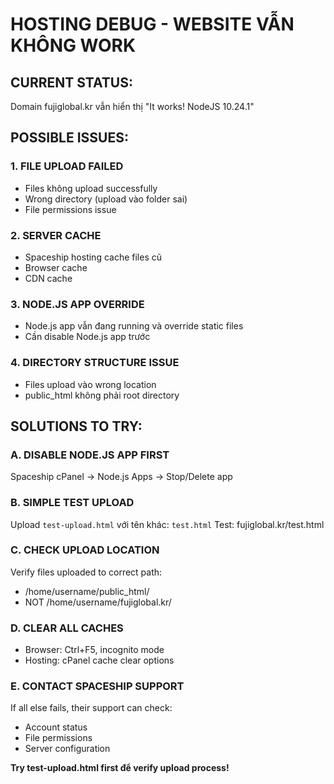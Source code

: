 # HOSTING DEBUG - WEBSITE VẪN KHÔNG WORK

## CURRENT STATUS:
Domain fujiglobal.kr vẫn hiển thị "It works! NodeJS 10.24.1"

## POSSIBLE ISSUES:

### 1. FILE UPLOAD FAILED
- Files không upload successfully
- Wrong directory (upload vào folder sai)
- File permissions issue

### 2. SERVER CACHE
- Spaceship hosting cache files cũ
- Browser cache
- CDN cache

### 3. NODE.JS APP OVERRIDE
- Node.js app vẫn đang running và override static files
- Cần disable Node.js app trước

### 4. DIRECTORY STRUCTURE ISSUE
- Files upload vào wrong location
- public_html không phải root directory

## SOLUTIONS TO TRY:

### A. DISABLE NODE.JS APP FIRST
Spaceship cPanel → Node.js Apps → Stop/Delete app

### B. SIMPLE TEST UPLOAD
Upload `test-upload.html` với tên khác: `test.html`
Test: fujiglobal.kr/test.html

### C. CHECK UPLOAD LOCATION
Verify files uploaded to correct path:
- /home/username/public_html/
- NOT /home/username/fujiglobal.kr/

### D. CLEAR ALL CACHES
- Browser: Ctrl+F5, incognito mode
- Hosting: cPanel cache clear options

### E. CONTACT SPACESHIP SUPPORT
If all else fails, their support can check:
- Account status
- File permissions
- Server configuration

**Try test-upload.html first để verify upload process!**